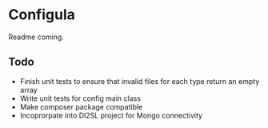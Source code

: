 Configula
=========

Readme coming.


Todo
----
* Finish unit tests to ensure that invalid files for each type return an empty array
* Write unit tests for config main class
* Make composer package compatible
* Incoprorpate into Dl2SL project for Mongo connectivity
